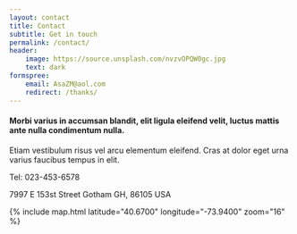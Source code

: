 ```yaml
---
layout: contact
title: Contact
subtitle: Get in touch
permalink: /contact/
header:
    image: https://source.unsplash.com/nvzvOPQW0gc.jpg
    text: dark
formspree:
    email: AsaZM@aol.com
    redirect: /thanks/
---
```


#### Morbi varius in accumsan blandit, elit ligula eleifend velit, luctus mattis ante nulla condimentum nulla.

Etiam vestibulum risus vel arcu elementum eleifend. Cras at dolor eget urna varius faucibus tempus in elit.

Tel: 023-453-6578

7997 E 153st Street
Gotham
GH, 86105 USA

{% include map.html latitude="40.6700" longitude="-73.9400" zoom="16" %}

